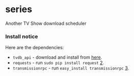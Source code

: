 series
======

Another TV Show download scheduler

### Install notice

Here are the dependencies:

+ ```tvdb_api``` - download and install from [here][1].
+ ```requests``` - run ```sudo pip install request``` [2].
+ ```transmissionrpc``` - run ```easy_install transmissionrpc``` [3].

[1]: https://github.com/dbr/tvdb_api
[2]: https://github.com/kennethreitz/requests
[3]: http://pythonhosted.org/transmissionrpc/
